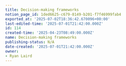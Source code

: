 ```yaml
---
title: Decision-making frameworks
notion_page_id: 1ded6625-c679-8149-b201-f7f46999fab4
exported_at: '2025-07-02T18:36:42.670096+00:00'
last-edited-time: '2025-07-01T21:42:00.000Z'
id: 114
created-time: '2025-04-23T08:49:00.000Z'
name: Decision-making frameworks
publishing-status: N/A
date-created: '2025-07-01T21:42:00.000Z'
owner:
- Ryan Laird
---
```


